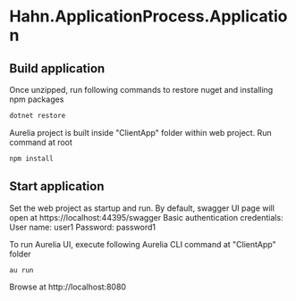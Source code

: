 # Hahn.ApplicationProcess.Application

## Build application

Once unzipped, run following commands to restore nuget and installing npm packages
```bash
dotnet restore
```

Aurelia project is built inside "ClientApp" folder within web project. Run command at root
```bash
npm install
```

## Start application

Set the web project as startup and run. By default, swagger UI page will open at https://localhost:44395/swagger
Basic authentication credentials:
User name: user1
Password: password1

To run Aurelia UI, execute following Aurelia CLI command at "ClientApp" folder
```bash
au run
```
Browse at http://localhost:8080
